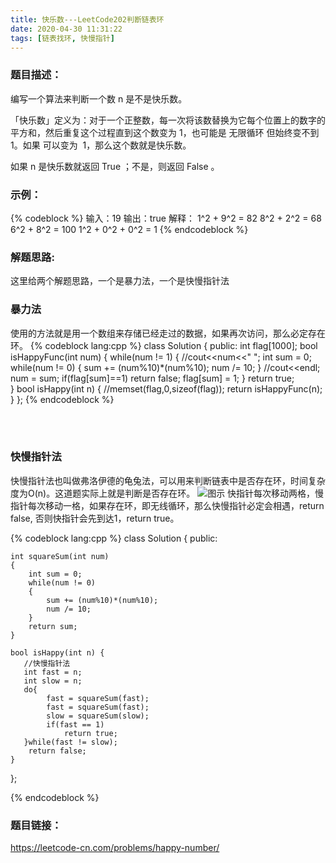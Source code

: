 ```yaml
---
title: 快乐数---LeetCode202判断链表环
date: 2020-04-30 11:31:22
tags: [链表找环, 快慢指针]
---
```

### 题目描述：  
编写一个算法来判断一个数 n 是不是快乐数。

「快乐数」定义为：对于一个正整数，每一次将该数替换为它每个位置上的数字的平方和，然后重复这个过程直到这个数变为 1，也可能是 无限循环 但始终变不到 1。如果 可以变为  1，那么这个数就是快乐数。

如果 n 是快乐数就返回 True ；不是，则返回 False 。

### 示例：   
{% codeblock %}
输入：19
输出：true
解释：
1^2 + 9^2 = 82
8^2 + 2^2 = 68
6^2 + 8^2 = 100
1^2 + 0^2 + 0^2 = 1
{% endcodeblock %}

### 解题思路:  
这里给两个解题思路，一个是暴力法，一个是快慢指针法

### 暴力法
使用的方法就是用一个数组来存储已经走过的数据，如果再次访问，那么必定存在环。
{% codeblock lang:cpp %}
class Solution {
public:
    int flag[1000];
    bool isHappyFunc(int num)
    {
        while(num != 1)
        {
            //cout<<num<<" ";
            int sum = 0;
            while(num != 0)
            {
                sum += (num%10)*(num%10);
                num /= 10;
            }
            //cout<<endl;
            num = sum;
            if(flag[sum]==1)
                return false;
            flag[sum] = 1;
        }
        return true;           
    }
    bool isHappy(int n) {
        //memset(flag,0,sizeof(flag));
        return isHappyFunc(n);
    }
};
{% endcodeblock %}

<br/>
<br/>

### 快慢指针法
快慢指针法也叫做弗洛伊德的龟兔法，可以用来判断链表中是否存在环，时间复杂度为O(n)。这道题实际上就是判断是否存在环。 
![图示](/images/Floyed'sR&T.png)
快指针每次移动两格，慢指针每次移动一格，如果存在环，即无线循环，那么快慢指针必定会相遇，return false, 否则快指针会先到达1，return true。

{% codeblock lang:cpp %}
class Solution {
public:

    int squareSum(int num)
    {
        int sum = 0;
        while(num != 0)
        {
            sum += (num%10)*(num%10);
            num /= 10;
        }
        return sum;
    }

    bool isHappy(int n) {
       //快慢指针法
       int fast = n;
       int slow = n;
       do{
            fast = squareSum(fast);
            fast = squareSum(fast);
            slow = squareSum(slow);
            if(fast == 1)
                return true;
       }while(fast != slow);
        return false;
    }
};

{% endcodeblock %}

### 题目链接：  
https://leetcode-cn.com/problems/happy-number/